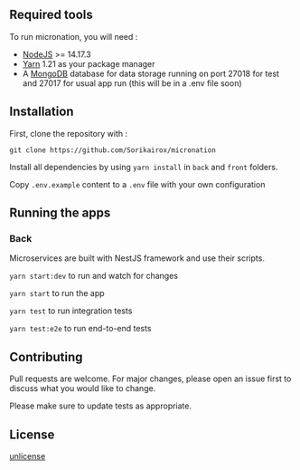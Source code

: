 

## Required tools

To run micronation, you will need :

- [NodeJS](https://nodejs.org/en/) >= 14.17.3
- [Yarn](https://classic.yarnpkg.com/lang/en/) 1.21 as your package manager
- A [MongoDB](https://www.mongodb.com/) database for data storage running on port 27018 for test and 27017 for usual app run (this will be in a .env file soon)

## Installation

First, clone the repository with : 

`git clone https://github.com/Sorikairox/micronation`


Install all dependencies by using `yarn install` in `back` and `front` folders.

Copy `.env.example` content to a `.env` file with your own configuration

## Running the apps

### Back
Microservices are built with NestJS framework and use their scripts.

`yarn start:dev` to run and watch for changes

`yarn start` to run the app 

`yarn test` to run integration tests

`yarn test:e2e` to run end-to-end tests

## Contributing
Pull requests are welcome. For major changes, please open an issue first to discuss what you would like to change.

Please make sure to update tests as appropriate.

## License
[unlicense](https://choosealicense.com/licenses/unlicense/)
